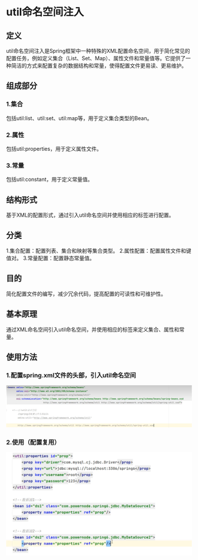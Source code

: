 # util命名空间注入

## 定义

util命名空间注入是Spring框架中一种特殊的XML配置命名空间，用于简化常见的配置任务，例如定义集合（List、Set、Map）、属性文件和常量值等。它提供了一种简洁的方式来配置复杂的数据结构和常量，使得配置文件更易读、更易维护。

## 组成部分

### 1.集合

包括util:list、util:set、util:map等，用于定义集合类型的Bean。

### 2.属性

包括util:properties，用于定义属性文件。

### 3.常量

包括util:constant，用于定义常量值。

## 结构形式

基于XML的配置形式，通过引入util命名空间并使用相应的标签进行配置。

## 分类

1.集合配置：配置列表、集合和映射等集合类型。
2.属性配置：配置属性文件和键值对。
3.常量配置：配置静态常量值。

## 目的

简化配置文件的编写，减少冗余代码，提高配置的可读性和可维护性。

## 基本原理

通过XML命名空间引入util命名空间，并使用相应的标签来定义集合、属性和常量。

## 使用方法

### 1.配置spring.xml文件的头部，引入util命名空间

![image-20240807195431282](../../TyporaImage/Spring/image-20240807195431282.png)

### 2.使用（配置复用）

![image-20240807195526631](../../TyporaImage/Spring/image-20240807195526631.png)





